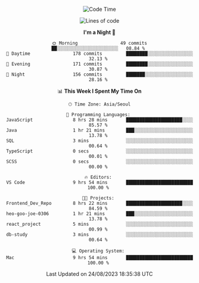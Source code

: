 <div align=center>
 
<!--START_SECTION:waka-->
![Code Time](http://img.shields.io/badge/Code%20Time-269%20hrs%2030%20mins-blue)

![Lines of code](https://img.shields.io/badge/From%20Hello%20World%20I%27ve%20Written-3.0%20million%20lines%20of%20code-blue)

**I'm a Night 🦉** 

```text
🌞 Morning                49 commits          ██░░░░░░░░░░░░░░░░░░░░░░░   08.84 % 
🌆 Daytime                178 commits         ████████░░░░░░░░░░░░░░░░░   32.13 % 
🌃 Evening                171 commits         ████████░░░░░░░░░░░░░░░░░   30.87 % 
🌙 Night                  156 commits         ███████░░░░░░░░░░░░░░░░░░   28.16 % 
```


📊 **This Week I Spent My Time On** 

```text
🕑︎ Time Zone: Asia/Seoul

💬 Programming Languages: 
JavaScript               8 hrs 28 mins       █████████████████████░░░░   85.57 % 
Java                     1 hr 21 mins        ███░░░░░░░░░░░░░░░░░░░░░░   13.78 % 
SQL                      3 mins              ░░░░░░░░░░░░░░░░░░░░░░░░░   00.64 % 
TypeScript               0 secs              ░░░░░░░░░░░░░░░░░░░░░░░░░   00.01 % 
SCSS                     0 secs              ░░░░░░░░░░░░░░░░░░░░░░░░░   00.00 % 

🔥 Editors: 
VS Code                  9 hrs 54 mins       █████████████████████████   100.00 % 

🐱‍💻 Projects: 
Frontend_Dev_Repo        8 hrs 22 mins       █████████████████████░░░░   84.59 % 
heo-goo-joe-0306         1 hr 21 mins        ███░░░░░░░░░░░░░░░░░░░░░░   13.78 % 
react_project            5 mins              ░░░░░░░░░░░░░░░░░░░░░░░░░   00.99 % 
db-study                 3 mins              ░░░░░░░░░░░░░░░░░░░░░░░░░   00.64 % 

💻 Operating System: 
Mac                      9 hrs 54 mins       █████████████████████████   100.00 % 
```


 Last Updated on 24/08/2023 18:35:38 UTC
<!--END_SECTION:waka-->
 </div>
